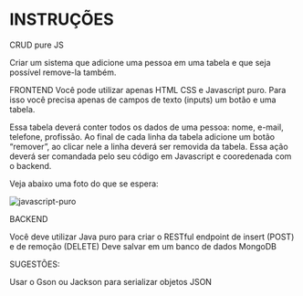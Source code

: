 # INSTRUÇÕES 
CRUD pure JS

Criar um sistema que adicione uma pessoa em uma tabela e que seja possível remove-la também.

FRONTEND
Você pode utilizar apenas HTML CSS e Javascript puro. Para isso você precisa apenas de campos de texto (inputs) um botão e uma tabela.

Essa tabela deverá conter todos os dados de uma pessoa: nome, e-mail, telefone, profissão. 
Ao final de cada linha da tabela adicione um botão “remover”, ao clicar nele a linha deverá ser removida da tabela.
Essa ação deverá ser comandada pelo seu código em Javascript e cooredenada com o backend.

Veja abaixo uma foto do que se espera:


![javascript-puro](https://user-images.githubusercontent.com/11966183/163838488-186296b6-10f9-4e68-83b6-b5bb248d207e.jpg)

BACKEND

Você deve utilizar Java puro para criar o RESTful endpoint de insert (POST) e de remoção (DELETE)
Deve salvar em um banco de dados MongoDB

SUGESTÕES:

Usar o Gson ou Jackson para serializar objetos JSON

